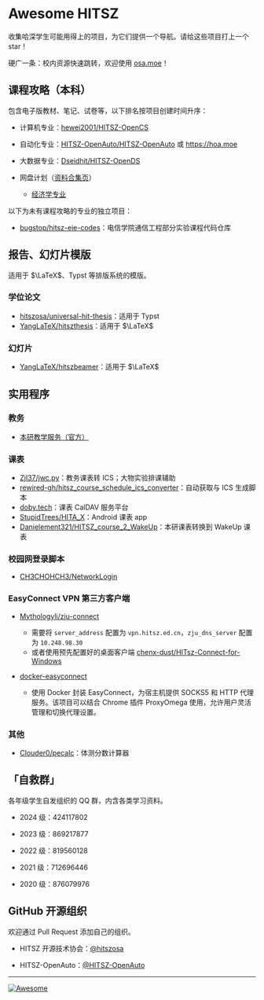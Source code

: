 # Awesome HITSZ

收集哈深学生可能用得上的项目，为它们提供一个导航。请给这些项目打上一个 star！

硬广一条：校内资源快速跳转，欢迎使用 [osa.moe](https://osa.moe/)！

## 课程攻略（本科）

包含电子版教材、笔记、试卷等，以下排名按项目创建时间升序：

- 计算机专业：[hewei2001/HITSZ-OpenCS](https://github.com/hewei2001/HITSZ-OpenCS)

- 自动化专业：[HITSZ-OpenAuto/HITSZ-OpenAuto](https://github.com/HITSZ-OpenAuto/HITSZ-OpenAuto) 或 https://hoa.moe 

- 大数据专业：[Dseidhit/HITSZ-OpenDS](https://github.com/Dseidhit/HITSZ-OpenDS)

- 网盘计划（[资料合集页](https://n92uuvwhvl.feishu.cn/docx/doxcnJJJRHkvnueihVcR5G2YF6f)）

  - [经济学专业](https://n92uuvwhvl.feishu.cn/docx/doxcn54zmDKkQ0fIEk62IWtd0xb)

以下为未有课程攻略的专业的独立项目：

- [bugstop/hitsz-eie-codes](https://github.com/bugstop/hitsz-eie-codes)：电信学院通信工程部分实验课程代码仓库

## 报告、幻灯片模版

适用于 $\LaTeX$、Typst 等排版系统的模版。

### 学位论文

- [hitszosa/universal-hit-thesis](https://github.com/hitszosa/universal-hit-thesis)：适用于 Typst
- [YangLaTeX/hitszthesis](https://github.com/YangLaTeX/hitszthesis)：适用于 $\LaTeX$

### 幻灯片

- [YangLaTeX/hitszbeamer](https://github.com/YangLaTeX/hitszbeamer)：适用于 $\LaTeX$

## 实用程序

### 教务

  - [本研教学服务（官方）](http://due.hitsz.edu.cn/info/1433/3562.htm)

### 课表

- [Zjl37/jwc.py](https://github.com/Zjl37/jwc.py)：教务课表转 ICS；大物实验排课辅助
- [rewired-gh/hitsz_course_schedule_ics_converter](https://github.com/rewired-gh/hitsz_course_schedule_ics_converter)：自动获取与 ICS 生成脚本
- [doby.tech](https://doby.tech)：课表 CalDAV 服务平台
- [StupidTrees/HITA_X](https://github.com/StupidTrees/HITA_X)：Android 课表 app
- [Danielement321/HITSZ_course_2_WakeUp](https://github.com/Danielement321/HITSZ_course_2_WakeUp)：本研课表转换到 WakeUp 课表

### 校园网登录脚本

- [CH3CHOHCH3/NetworkLogin](https://github.com/CH3CHOHCH3/NetworkLogin)

### EasyConnect VPN 第三方客户端

- [Mythologyli/zju-connect](https://github.com/Mythologyli/zju-connect)
  - 需要将 `server_address` 配置为 `vpn.hitsz.ed.cn`，`zju_dns_server` 配置为 `10.248.98.30`
  - 或者使用预先配置好的桌面客户端 [chenx-dust/HITsz-Connect-for-Windows](https://github.com/chenx-dust/HITsz-Connect-for-Windows)

- [docker-easyconnect](https://github.com/Hagb/docker-easyconnect)
  - 使用 Docker 封装 EasyConnect，为宿主机提供 SOCKS5 和 HTTP 代理服务。该项目可以结合 Chrome 插件 ProxyOmega 使用，允许用户灵活管理和切换代理设置。

### 其他

- [Clouder0/pecalc](https://github.com/Clouder0/pecalc)：体测分数计算器

## 「自救群」

各年级学生自发组织的 QQ 群，内含各类学习资料。

- 2024 级：424117802

- 2023 级：869217877

- 2022 级：819560128

- 2021 级：712696446

- 2020 级：876079976

## GitHub 开源组织

欢迎通过 Pull Request 添加自己的组织。

- HITSZ 开源技术协会：[@hitszosa](https://github.com/hitszosa)

- HITSZ-OpenAuto：[@HITSZ-OpenAuto](https://github.com/HITSZ-OpenAuto)

---

[![Awesome](https://awesome.re/badge.svg)](https://awesome.re)
